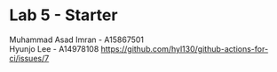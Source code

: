 # Lab 5 - Starter
Muhammad Asad Imran - A15867501 
<br>
Hyunjo Lee - A14978108 
https://github.com/hyl130/github-actions-for-ci/issues/7
